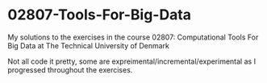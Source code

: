 # 02807-Tools-For-Big-Data

My solutions to the exercises in the course 02807: Computational Tools For Big Data at The Technical University of Denmark

Not all code it pretty, some are expreimental/incremental/experimental as I progressed throughout the exercises.
